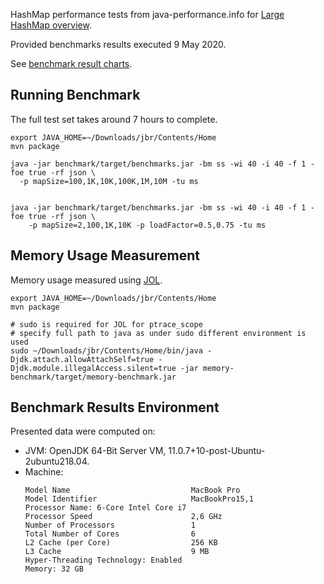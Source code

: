 HashMap performance tests from java-performance.info for [Large HashMap overview](http://java-performance.info/hashmap-overview-jdk-fastutil-goldman-sachs-hppc-koloboke-trove-january-2015/#comments).

Provided benchmarks results executed 9 May 2020.

See [benchmark result charts](https://collection-libs-comparison.develar.org/).

## Running Benchmark
The full test set takes around 7 hours to complete. 
```
export JAVA_HOME=~/Downloads/jbr/Contents/Home
mvn package

java -jar benchmark/target/benchmarks.jar -bm ss -wi 40 -i 40 -f 1 -foe true -rf json \
  -p mapSize=100,1K,10K,100K,1M,10M -tu ms
  
  
java -jar benchmark/target/benchmarks.jar -bm ss -wi 40 -i 40 -f 1 -foe true -rf json \
    -p mapSize=2,100,1K,10K -p loadFactor=0.5,0.75 -tu ms
```

## Memory Usage Measurement
Memory usage measured using [JOL](https://openjdk.java.net/projects/code-tools/jol/).

```
export JAVA_HOME=~/Downloads/jbr/Contents/Home
mvn package

# sudo is required for JOL for ptrace_scope
# specify full path to java as under sudo different environment is used
sudo ~/Downloads/jbr/Contents/Home/bin/java -Djdk.attach.allowAttachSelf=true -Djdk.module.illegalAccess.silent=true -jar memory-benchmark/target/memory-benchmark.jar
```

## Benchmark Results Environment
Presented data were computed on: 

* JVM: OpenJDK 64-Bit Server VM, 11.0.7+10-post-Ubuntu-2ubuntu218.04.
* Machine:
    ```
    Model Name                           MacBook Pro   
    Model Identifier                     MacBookPro15,1
    Processor Name:	6-Core Intel Core i7               
    Processor Speed                      2,6 GHz       
    Number of Processors                 1             
    Total Number of Cores                6             
    L2 Cache (per Core)                  256 KB        
    L3 Cache                             9 MB          
    Hyper-Threading Technology:	Enabled                
    Memory:	32 GB
    ```